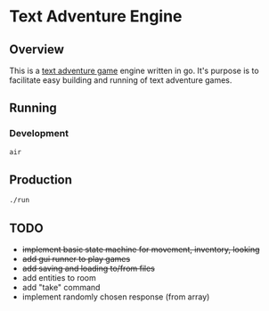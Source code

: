 # Text Adventure Engine

## Overview
This is a [text adventure game](https://en.wikipedia.org/wiki/Text-based_game) engine written in go. It's purpose is to facilitate easy building and running of text adventure games.

## Running
### Development
```bash
air
```

## Production
```bash
./run
```

## TODO
- ~~implement basic state machine for movement, inventory, looking~~
- ~~add gui runner to play games~~
- ~~add saving and loading to/from files~~
- add entities to room
- add "take" command
- implement randomly chosen response (from array)